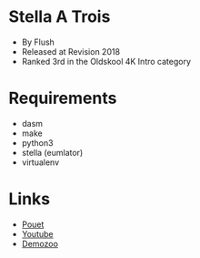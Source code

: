 Stella A Trois
==============

* By Flush
* Released at Revision 2018
* Ranked 3rd in the Oldskool 4K Intro category


Requirements
============

* dasm
* make
* python3
* stella (eumlator)
* virtualenv


Links
=====

* [Pouet](http://www.pouet.net/prod.php?which=75758)
* [Youtube](https://www.youtube.com/watch?v=j5GwY3ysE1Q)
* [Demozoo](http://demozoo.org/productions/185584/)
